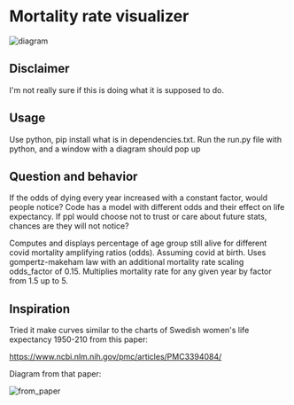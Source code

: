 # Mortality rate visualizer

![diagram](https://github.com/jorgenponder/mortality-rate/assets/67808946/942bc184-b803-4c41-89a2-d7f209e7ff93)


## Disclaimer

I'm not really sure if this is doing what it is supposed to do.

## Usage

Use python, pip install what is in dependencies.txt. Run the run.py file with python, and a window with a diagram should pop up

## Question and behavior

If the odds of dying every year increased with a constant factor, would people notice?
Code has a model with different odds and their effect on life expectancy. If ppl would choose not to trust or care about future stats, chances are they will not notice?

Computes and displays percentage of age group still alive for different covid mortality amplifying ratios (odds).
Assuming covid at birth. Uses gompertz-makeham law with an additional mortality rate scaling odds_factor of 0.15.
Multiplies mortality rate for any given year by factor from  1.5 up to 5.

## Inspiration

Tried it make curves similar to the charts of Swedish women's life expectancy 1950-210 from this paper:

https://www.ncbi.nlm.nih.gov/pmc/articles/PMC3394084/

Diagram from that paper:

![from_paper](https://github.com/jorgenponder/mortality-rate/assets/67808946/da9de47f-9451-4745-9a1f-20f88d6de8ab)
